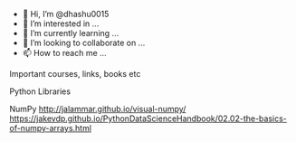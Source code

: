 - 👋 Hi, I’m @dhashu0015
- 👀 I’m interested in ...
- 🌱 I’m currently learning ...
- 💞️ I’m looking to collaborate on ...
- 📫 How to reach me ...

<!---
dhashu0015/dhashu0015 is a ✨ special ✨ repository because its `README.md` (this file) appears on your GitHub profile.
You can click the Preview link to take a look at your changes.
--->



Important courses, links, books etc


Python Libraries

NumPy
http://jalammar.github.io/visual-numpy/
https://jakevdp.github.io/PythonDataScienceHandbook/02.02-the-basics-of-numpy-arrays.html
